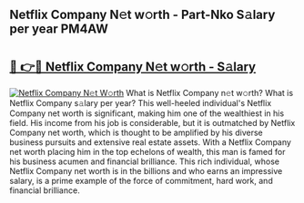 ## Netflix Company N𝚎t w𝚘rth - Part-Nko S𝚊lary per year PM4AW

# <h2><a href="http://gc4n2ll.nevu.top/?p=Netflix+Company">🔗 👉🔴 Netflix Company N𝚎t w𝚘rth - S𝚊lary</a></h2>

[![Netflix Company N𝚎t W𝚘rth](https://i.imgur.com/Oavwk0R.jpeg)](http://gc4n2ll.nevu.top/?p=Netflix+Company)
What is Netflix Company n𝚎t w𝚘rth? What is Netflix Company s𝚊lary per year?
This well-heeled individual's Netflix Company net worth is significant, making him one of the wealthiest in his field. His income from his job is considerable, but it is outmatched by Netflix Company net worth, which is thought to be amplified by his diverse business pursuits and extensive real estate assets. With a Netflix Company net worth placing him in the top echelons of wealth, this man is famed for his business acumen and financial brilliance. This rich individual, whose Netflix Company net worth is in the billions and who earns an impressive salary, is a prime example of the force of commitment, hard work, and financial brilliance.
